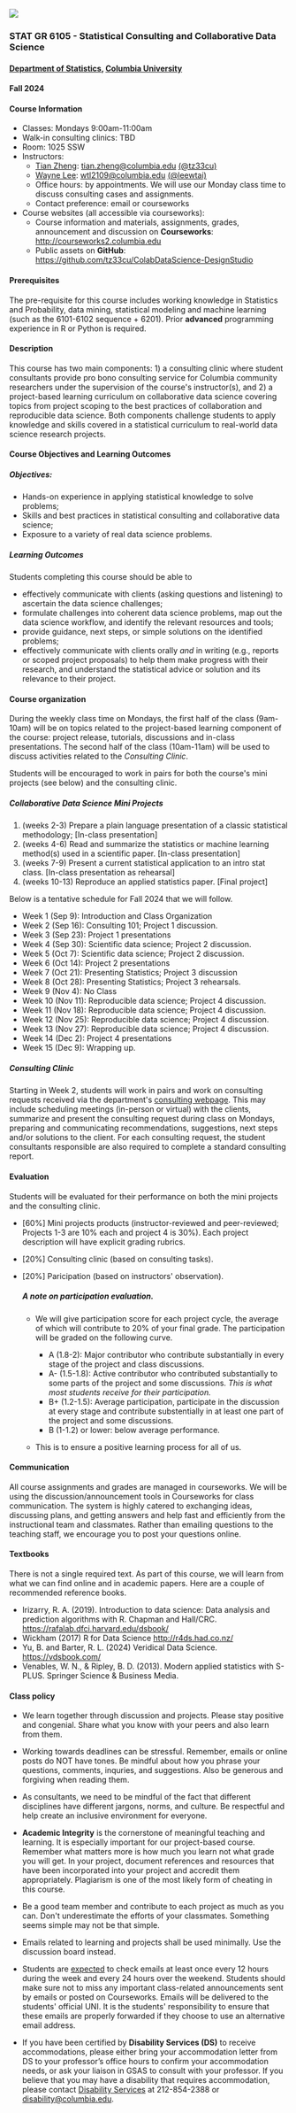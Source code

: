 ![](deptlogo.png)

### STAT GR 6105 - Statistical Consulting and Collaborative Data Science
#### [Department of Statistics](https://stat.columbia.edu/), [Columbia University](https://www.columbia.edu/)
#### Fall 2024

#### Course Information

* Classes: Mondays 9:00am-11:00am
* Walk-in consulting clinics: TBD
* Room: 1025 SSW
* Instructors:
	* [Tian Zheng](http://www.stat.columbia.edu/~tzheng/): <tian.zheng@columbia.edu> [(@tz33cu)](https://github.com/tz33cu)
	* [Wayne Lee](https://leewtai.github.io/): <wtl2109@columbia.edu> [(@leewtai)](https://github.com/leewtai)
	* Office hours: by appointments. We will use our Monday class time to discuss consulting cases and assignments. 
	* Contact preference: email or courseworks
* Course websites (all accessible via courseworks): 
	* Course information and materials, assignments, grades, announcement and discussion on **Courseworks**: <http://courseworks2.columbia.edu>
	* Public assets on **GitHub**: <https://github.com/tz33cu/ColabDataScience-DesignStudio>

#### Prerequisites
The pre-requisite for this course includes working knowledge in Statistics and Probability, data mining, statistical modeling and machine learning (such as the 6101-6102 sequence + 6201). Prior **advanced** programming experience in R or Python is required. 

#### Description  
This course has two main components: 1) a consulting clinic where student consultants provide pro bono consulting service for Columbia community researchers under the supervision of the course's instructor(s), and 2) a project-based learning curriculum on collaborative data science covering topics from project scoping to the best practices of collaboration and reproducible data science. Both components challenge students to apply knowledge and skills covered in a statistical curriculum to real-world data science research projects. 

#### Course Objectives and Learning Outcomes
##### Objectives:

+ Hands-on experience in applying statistical knowledge to solve problems;
+ Skills and best practices in statistical consulting and collaborative data science;
+ Exposure to a variety of real data science problems.

##### Learning Outcomes
Students completing this course should be able to 

+ effectively communicate with clients (asking questions and listening) to ascertain the data science challenges;
+ formulate challenges into coherent data science problems, map out the data science workflow, and identify the relevant resources and tools; 
+ provide guidance, next steps, or simple solutions on the identified problems;
+ effectively communicate with clients orally *and* in writing (e.g., reports or scoped project proposals) to help them make progress with their research, and understand the statistical advice or solution and its relevance to their project.

#### Course organization

During the weekly class time on Mondays, the first half of the class (9am-10am) will be on topics related to the project-based learning component of the course: project release, tutorials, discussions and in-class presentations. The second half of the class (10am-11am) will be used to discuss activities related to the *Consulting Clinic*. 

Students will be encouraged to work in pairs for both the course's mini projects (see below) and the consulting clinic. 

##### Collaborative Data Science Mini Projects

1. (weeks 2-3) Prepare a plain language presentation of a classic statistical methodology; [In-class presentation]
2. (weeks 4-6) Read and summarize the statistics or machine learning method(s) used in a scientific paper. [In-class presentation]
3. (weeks 7-9) Present a current statistical application to an intro stat class. [In-class presentation as rehearsal]
4. (weeks 10-13) Reproduce an applied statistics paper. [Final project]


Below is a tentative schedule for Fall 2024 that we will follow.

+ Week 1 (Sep 9): Introduction and Class Organization
+ Week 2 (Sep 16): Consulting 101; Project 1 discussion.
+ Week 3 (Sep 23): Project 1 presentations
+ Week 4 (Sep 30): Scientific data science; Project 2 discussion.
+ Week 5 (Oct 7): Scientific data science; Project 2 discussion.
+ Week 6 (Oct 14): Project 2 presentations
+ Week 7 (Oct 21): Presenting Statistics; Project 3 discussion
+ Week 8 (Oct 28): Presenting Statistics; Project 3 rehearsals.
+ Week 9 (Nov 4): No Class
+ Week 10 (Nov 11): Reproducible data science; Project 4 discussion.
+ Week 11 (Nov 18): Reproducible data science; Project 4 discussion.
+ Week 12 (Nov 25): Reproducible data science; Project 4 discussion.
+ Week 13 (Nov 27): Reproducible data science; Project 4 discussion.
+ Week 14 (Dec 2): Project 4 presentations
+ Week 15 (Dec 9): Wrapping up.

##### Consulting Clinic
Starting in Week 2, students will work in pairs and work on consulting requests received via the department's [consulting webpage](https://stat.columbia.edu/consulting-information/). This may include scheduling meetings (in-person or virtual) with the clients, summarize and present the consulting request during class on Mondays, preparing and communicating recommendations, suggestions, next steps and/or solutions to the client. For each consulting request, the student consultants responsible are also required to complete a standard consulting report. 

#### Evaluation
Students will be evaluated for their performance on both the mini projects and the consulting clinic. 

* [60%] Mini projects products (instructor-reviewed and peer-reviewed; Projects 1-3 are 10% each and project 4 is 30%). Each project description will have explicit grading rubrics. 
* [20%] Consulting clinic (based on consulting tasks).
* [20%] Paricipation (based on instructors' observation).

	##### A note on participation evaluation. 
	* We will give participation score for each project cycle, the average of which will contribute to 20% of your final grade. The participation will be graded on the following curve. 
	
		* A (1.8-2): Major contributor who contribute substantially in every stage of the project and class discussions. 
		* A- (1.5-1.8): Active contributor who contributed substantially to some parts of the project and some discussions. *This is what most students receive for their participation.*
		* B+ (1.2-1.5): Average participation, participate in the discussion at every stage and contribute substentially in at least one part of the project and some discussions. 
		* B (1-1.2) or lower: below average performance.   
	* This is to ensure a positive learning process for all of us.  

#### Communication
All course assignments and grades are managed in courseworks. We will be using the discussion/announcement tools in Courseworks for class communication. The system is highly catered to exchanging ideas, discussing plans, and getting answers and help fast and efficiently from the instructional team and classmates. Rather than emailing questions to the teaching staff, we encourage you to post your questions online.

#### Textbooks
There is not a single required text. As part of this course, we will learn from what we can find online and in academic papers. Here are a couple of recommended reference books. 

+ Irizarry, R. A. (2019). Introduction to data science: Data analysis and prediction algorithms with R. Chapman and Hall/CRC. https://rafalab.dfci.harvard.edu/dsbook/
+ Wickham (2017) R for Data Science http://r4ds.had.co.nz/
+ Yu, B. and Barter, R. L. (2024) Veridical Data Science. https://vdsbook.com/
+ Venables, W. N., & Ripley, B. D. (2013). Modern applied statistics with S-PLUS. Springer Science & Business Media.

#### Class policy

* We learn together through discussion and projects. Please stay positive and congenial. Share what you know with your peers and also learn from them.

* Working towards deadlines can be stressful. Remember, emails or online posts do NOT have tones. Be mindful about how you phrase your questions, comments, inquries, and suggestions. Also be generous and forgiving when reading them. 

* As consultants, we need to be mindful of the fact that different disciplines have different jargons, norms, and culture. Be respectful and help create an inclusive environment for everyone.

* **Academic Integrity** is the cornerstone of meaningful teaching and learning. It is especially important for our project-based course. Remember what matters more is how much you learn not what grade you will get. In your project, document references and resources that have been incorporated into your project and accredit them appropriately. Plagiarism is one of the most likely form of cheating in this course. 

* Be a good team member and contribute to each project as much as you can. Don't underestimate the efforts of your classmates. Something seems simple may not be that simple. 

* Emails related to learning and projects shall be used minimally. Use the discussion board instead.

* Students are [expected](http://policylibrary.columbia.edu/student-email-communication-policy) to check emails at least once every 12 hours during the week and every 24 hours over the weekend. Students should make sure not to miss any important class-related announcements sent by emails or posted on Courseworks. Emails will be delivered to the students' official UNI. It is the students' responsibility to ensure that these emails are properly forwarded if they choose to use an alternative email address.
  
* If you have been certified by **Disability Services (DS)** to receive accommodations, please either bring your accommodation letter from DS to your professor’s office hours to confirm your accommodation needs, or ask your liaison in GSAS to consult with your professor. If you believe that you may have a disability that requires accommodation, please contact [Disability Services](https://www.health.columbia.edu/content/disability-services) at 212-854-2388 or disability@columbia.edu.

